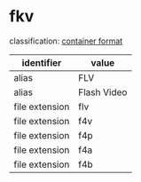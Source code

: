 # fkv
classification: [container format](container.md)

| identifier     | value
| -------------- | -----
| alias          | FLV
| alias          | Flash Video
| file extension | flv
| file extension | f4v
| file extension | f4p
| file extension | f4a
| file extension | f4b